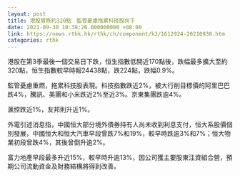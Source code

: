```yaml
---
layout: post
title: 港股曾跌約320點　監管憂慮拖累科技股向下
date: 2021-09-30 10:38:20.000000000 +08:00
link: https://news.rthk.hk/rthk/ch/component/k2/1612924-20210930.htm
categories: rthk
---
```


港股在第3季最後一個交易日下跌，恒生指數低開近170點後，跌幅最多擴大至約320點，恒生指數較早時報24438點，跌224點，跌幅0.9%。

監管憂慮重燃，拖累科技股表現。科技指數跌近2%，被大行削目標價的阿里巴巴跌4%，騰訊、美團和小米跌近2%至近3%。京東集團跌逾4%。

滙控跌近1%，友邦則升近1%。

外電引述消息指，中國恒大部分境外債券持有人尚未收到利息支付，恒大系股價個別發展，中國恒大和恒大汽車早段曾跌7%和19%，較早時跌逾3%和7%；恒大物業初段曾跌4%，其後曾倒升逾2%。

富力地產早段最多升近15%，較早時升逾13%，因公司獲主要股東注資組合營，預期公司流動資金及財務結構將得到改善。
